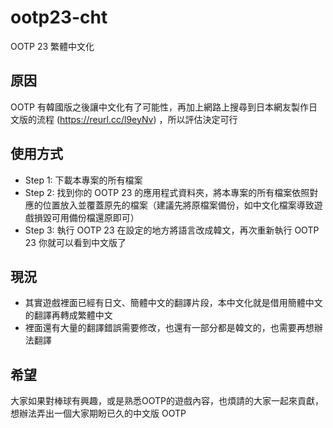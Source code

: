 # ootp23-cht
OOTP 23 繁體中文化

## 原因
OOTP 有韓國版之後讓中文化有了可能性，再加上網路上搜尋到日本網友製作日文版的流程 (https://reurl.cc/l9eyNv) ，所以評估決定可行

## 使用方式
- Step 1: 下載本專案的所有檔案
- Step 2: 找到你的 OOTP 23 的應用程式資料夾，將本專案的所有檔案依照對應的位置放入並覆蓋原先的檔案（建議先將原檔案備份，如中文化檔案導致遊戲損毀可用備份檔還原即可）
- Step 3: 執行 OOTP 23 在設定的地方將語言改成韓文，再次重新執行 OOTP 23 你就可以看到中文版了

## 現況
- 其實遊戲裡面已經有日文、簡體中文的翻譯片段，本中文化就是借用簡體中文的翻譯再轉成繁體中文
- 裡面還有大量的翻譯錯誤需要修改，也還有一部分都是韓文的，也需要再想辦法翻譯

## 希望
大家如果對棒球有興趣，或是熟悉OOTP的遊戲內容，也煩請的大家一起來貢獻，想辦法弄出一個大家期盼已久的中文版 OOTP
